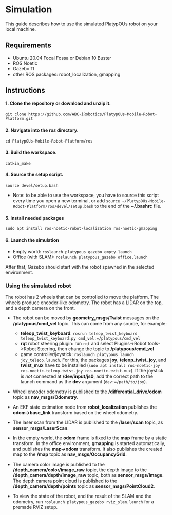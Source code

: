 # Simulation

This guide describes how to use the simulated PlatypOUs robot on your local machine.

## Requirements

- Ubuntu 20.04 Focal Fossa or Debian 10 Buster
- ROS Noetic
- Gazebo 11
- other ROS packages: robot_localization, gmapping

## Instructions

#### 1. Clone the repository or download and unzip it.
```bash= !
git clone https://github.com/ABC-iRobotics/PlatypOUs-Mobile-Robot-Platform.git
```

#### 2. Navigate into the *ros* directory.
```bash= !
cd PlatypOUs-Mobile-Robot-Platform/ros
```

#### 3. Build the workspace.
```bash= !
catkin_make
```

#### 4. Source the setup script.
```bash= !
source devel/setup.bash
```
- Note: to be able to use the workspace, you have to source this script every time you open a new terminal, or add `source ~/PlatypOUs-Mobile-Robot-Platform/ros/devel/setup.bash` to the end of the **~/.bashrc** file.

#### 5. Install needed packages
```bash= !
sudo apt install ros-noetic-robot-localization ros-noetic-gmapping
```

#### 6. Launch the simulation
- Empty world: `roslaunch platypous_gazebo empty.launch`
- Office (with SLAM): `roslaunch platypous_gazebo office.launch`

After that, Gazebo should start with the robot spawned in the selected environment.

### Using the simulated robot

The robot has 2 wheels that can be controlled to move the platform. The wheels produce encoder-like odometry. The robot has a LIDAR on the top, and a depth camera on the front.

- The robot can be moved by **geometry_msgs/Twist** messages on the **/platypous/cmd_vel** topic. This can come from any source, for example:
  - **teleop_twist_keyboard**: `rosrun teleop_twist_keyboard teleop_twist_keyboard.py cmd_vel:=/platypous/cmd_vel`
  - **rqt** robot steering plugin: run `rqt` and select Plugins->Robot tools->Robot Steering, then change the topic to **/platypous/cmd_vel**
  - game controller/joystick: `roslaunch platypous_launch joy_teleop.launch`. For this, the packages **joy**, **teleop_twist_joy**, and **twist_mux** have to be installed (`sudo apt install ros-noetic-joy ros-noetic-teleop-twist-joy ros-noetic-twist-mux`). If the joystick is *not* connected at **/dev/input/js0**, add the correct path to the launch command as the **dev** argument (`dev:=/path/to/joy`).

- Wheel encoder odometry is published to the **/differential_drive/odom** topic as **nav_msgs/Odometry**.

- An EKF state estimation node from **robot_localization** publishes the **odom->base_link** transform based on the wheel odometry.

- The laser scan from the LIDAR is published to the **/laser/scan** topic, as **sensor_msgs/LaserScan**.

- In the empty world, the **odom** frame is fixed to the **map** frame by a static transform. In the office environment, **gmapping** is started automatically, and publishes the **map->odom** transform. It also publishes the created map to the **/map** topic as **nav_msgs/OccupancyGrid**.

- The camera color image is published to the **/depth_camera/color/image_raw** topic, the depth image to the **/depth_camera/depth/image_raw** topic, both as **sensor_msgs/Image**. The depth camera point cloud is published to the **/depth_camera/depth/points** topic as **sensor_msgs/PointCloud2**.

- To view the state of the robot, and the result of the SLAM and the odometry, run `roslaunch platypous_gazebo rviz_slam.launch` for a premade RVIZ setup.